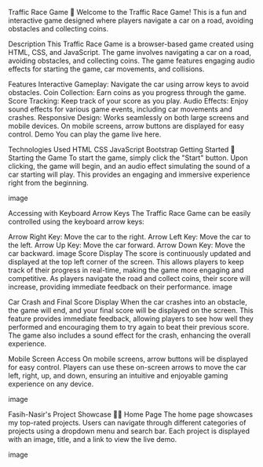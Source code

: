 Traffic Race Game 🚗
Welcome to the Traffic Race Game! This is a fun and interactive game designed where players navigate a car on a road, avoiding obstacles and collecting coins.

Description
This Traffic Race Game is a browser-based game created using HTML, CSS, and JavaScript. The game involves navigating a car on a road, avoiding obstacles, and collecting coins. The game features engaging audio effects for starting the game, car movements, and collisions.

Features
Interactive Gameplay: Navigate the car using arrow keys to avoid obstacles.
Coin Collection: Earn coins as you progress through the game.
Score Tracking: Keep track of your score as you play.
Audio Effects: Enjoy sound effects for various game events, including car movements and crashes.
Responsive Design: Works seamlessly on both large screens and mobile devices. On mobile screens, arrow buttons are displayed for easy control.
Demo
You can play the game live here.

Technologies Used
HTML
CSS
JavaScript
Bootstrap
Getting Started 🚀
Starting the Game
To start the game, simply click the "Start" button. Upon clicking, the game will begin, and an audio effect simulating the sound of a car starting will play. This provides an engaging and immersive experience right from the beginning.

image

Accessing with Keyboard Arrow Keys
The Traffic Race Game can be easily controlled using the keyboard arrow keys:

Arrow Right Key: Move the car to the right.
Arrow Left Key: Move the car to the left.
Arrow Up Key: Move the car forward.
Arrow Down Key: Move the car backward. image
Score Display
The score is continuously updated and displayed at the top left corner of the screen. This allows players to keep track of their progress in real-time, making the game more engaging and competitive. As players navigate the road and collect coins, their score will increase, providing immediate feedback on their performance. image

Car Crash and Final Score Display
When the car crashes into an obstacle, the game will end, and your final score will be displayed on the screen. This feature provides immediate feedback, allowing players to see how well they performed and encouraging them to try again to beat their previous score. The game also includes a sound effect for the crash, enhancing the overall experience.

Mobile Screen Access
On mobile screens, arrow buttons will be displayed for easy control. Players can use these on-screen arrows to move the car left, right, up, and down, ensuring an intuitive and enjoyable gaming experience on any device.

image

Fasih-Nasir's Project Showcase 🎇📌
Home Page
The home page showcases my top-rated projects. Users can navigate through different categories of projects using a dropdown menu and search bar. Each project is displayed with an image, title, and a link to view the live demo.

image
